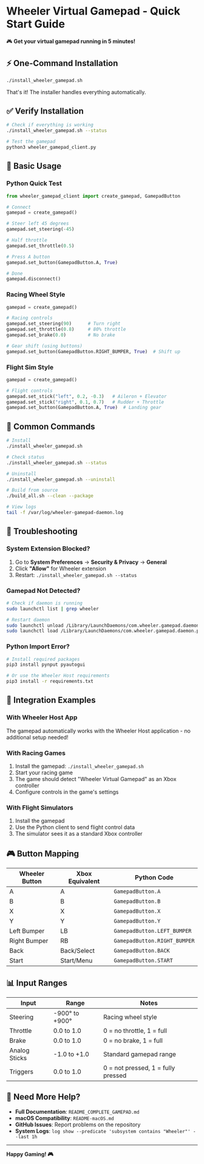 # Wheeler Virtual Gamepad - Quick Start Guide

🎮 **Get your virtual gamepad running in 5 minutes!**

## ⚡ One-Command Installation

```bash
./install_wheeler_gamepad.sh
```

That's it! The installer handles everything automatically.

## ✅ Verify Installation

```bash
# Check if everything is working
./install_wheeler_gamepad.sh --status

# Test the gamepad
python3 wheeler_gamepad_client.py
```

## 🎯 Basic Usage

### Python Quick Test
```python
from wheeler_gamepad_client import create_gamepad, GamepadButton

# Connect
gamepad = create_gamepad()

# Steer left 45 degrees
gamepad.set_steering(-45)

# Half throttle
gamepad.set_throttle(0.5)

# Press A button
gamepad.set_button(GamepadButton.A, True)

# Done
gamepad.disconnect()
```

### Racing Wheel Style
```python
gamepad = create_gamepad()

# Racing controls
gamepad.set_steering(90)      # Turn right
gamepad.set_throttle(0.8)     # 80% throttle
gamepad.set_brake(0.0)        # No brake

# Gear shift (using buttons)
gamepad.set_button(GamepadButton.RIGHT_BUMPER, True)  # Shift up
```

### Flight Sim Style
```python
gamepad = create_gamepad()

# Flight controls
gamepad.set_stick("left", 0.2, -0.3)   # Aileron + Elevator
gamepad.set_stick("right", 0.1, 0.7)   # Rudder + Throttle
gamepad.set_button(GamepadButton.A, True)  # Landing gear
```

## 🔧 Common Commands

```bash
# Install
./install_wheeler_gamepad.sh

# Check status
./install_wheeler_gamepad.sh --status

# Uninstall
./install_wheeler_gamepad.sh --uninstall

# Build from source
./build_all.sh --clean --package

# View logs
tail -f /var/log/wheeler-gamepad-daemon.log
```

## 🚨 Troubleshooting

### System Extension Blocked?
1. Go to **System Preferences** → **Security & Privacy** → **General**
2. Click **"Allow"** for Wheeler extension
3. Restart: `./install_wheeler_gamepad.sh --status`

### Gamepad Not Detected?
```bash
# Check if daemon is running
sudo launchctl list | grep wheeler

# Restart daemon
sudo launchctl unload /Library/LaunchDaemons/com.wheeler.gamepad.daemon.plist
sudo launchctl load /Library/LaunchDaemons/com.wheeler.gamepad.daemon.plist
```

### Python Import Error?
```bash
# Install required packages
pip3 install pynput pyautogui

# Or use the Wheeler Host requirements
pip3 install -r requirements.txt
```

## 📱 Integration Examples

### With Wheeler Host App
The gamepad automatically works with the Wheeler Host application - no additional setup needed!

### With Racing Games
1. Install the gamepad: `./install_wheeler_gamepad.sh`
2. Start your racing game
3. The game should detect "Wheeler Virtual Gamepad" as an Xbox controller
4. Configure controls in the game's settings

### With Flight Simulators
1. Install the gamepad
2. Use the Python client to send flight control data
3. The simulator sees it as a standard Xbox controller

## 🎮 Button Mapping

| Wheeler Button | Xbox Equivalent | Python Code |
|----------------|-----------------|-------------|
| A | A | `GamepadButton.A` |
| B | B | `GamepadButton.B` |
| X | X | `GamepadButton.X` |
| Y | Y | `GamepadButton.Y` |
| Left Bumper | LB | `GamepadButton.LEFT_BUMPER` |
| Right Bumper | RB | `GamepadButton.RIGHT_BUMPER` |
| Back | Back/Select | `GamepadButton.BACK` |
| Start | Start/Menu | `GamepadButton.START` |

## 📊 Input Ranges

| Input | Range | Notes |
|-------|-------|-------|
| Steering | -900° to +900° | Racing wheel style |
| Throttle | 0.0 to 1.0 | 0 = no throttle, 1 = full |
| Brake | 0.0 to 1.0 | 0 = no brake, 1 = full |
| Analog Sticks | -1.0 to +1.0 | Standard gamepad range |
| Triggers | 0.0 to 1.0 | 0 = not pressed, 1 = fully pressed |

## 🔗 Need More Help?

- **Full Documentation**: `README_COMPLETE_GAMEPAD.md`
- **macOS Compatibility**: `README-macOS.md`
- **GitHub Issues**: Report problems on the repository
- **System Logs**: `log show --predicate 'subsystem contains "Wheeler"' --last 1h`

---

**Happy Gaming! 🎮**